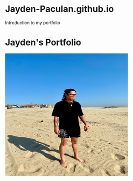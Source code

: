 # Jayden-Paculan.github.io
Introduction to my portfolio 
<html>
    <h1>Jayden's Portfolio</h1>
    <img src="IMG_8267.jpeg" alt="Me" width="400" height="400">
</html>
